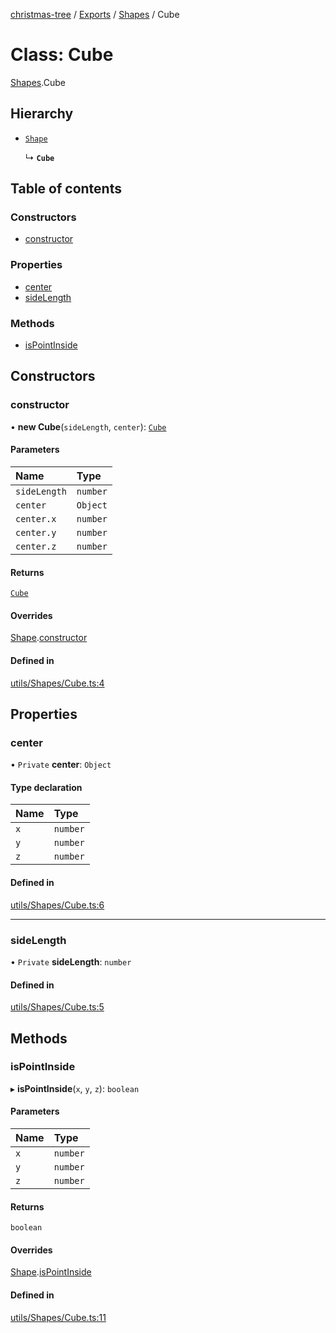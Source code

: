 [christmas-tree](../README.md) / [Exports](../modules.md) / [Shapes](../modules/Shapes.md) / Cube

# Class: Cube

[Shapes](../modules/Shapes.md).Cube

## Hierarchy

- [`Shape`](Shapes.Shape.md)

  ↳ **`Cube`**

## Table of contents

### Constructors

- [constructor](Shapes.Cube.md#constructor)

### Properties

- [center](Shapes.Cube.md#center)
- [sideLength](Shapes.Cube.md#sidelength)

### Methods

- [isPointInside](Shapes.Cube.md#ispointinside)

## Constructors

### constructor

• **new Cube**(`sideLength`, `center`): [`Cube`](Shapes.Cube.md)

#### Parameters

| Name | Type |
| :------ | :------ |
| `sideLength` | `number` |
| `center` | `Object` |
| `center.x` | `number` |
| `center.y` | `number` |
| `center.z` | `number` |

#### Returns

[`Cube`](Shapes.Cube.md)

#### Overrides

[Shape](Shapes.Shape.md).[constructor](Shapes.Shape.md#constructor)

#### Defined in

[utils/Shapes/Cube.ts:4](https://github.com/justinfernald/christmas-tree-lights/blob/49c38ff/src/utils/Shapes/Cube.ts#L4)

## Properties

### center

• `Private` **center**: `Object`

#### Type declaration

| Name | Type |
| :------ | :------ |
| `x` | `number` |
| `y` | `number` |
| `z` | `number` |

#### Defined in

[utils/Shapes/Cube.ts:6](https://github.com/justinfernald/christmas-tree-lights/blob/49c38ff/src/utils/Shapes/Cube.ts#L6)

___

### sideLength

• `Private` **sideLength**: `number`

#### Defined in

[utils/Shapes/Cube.ts:5](https://github.com/justinfernald/christmas-tree-lights/blob/49c38ff/src/utils/Shapes/Cube.ts#L5)

## Methods

### isPointInside

▸ **isPointInside**(`x`, `y`, `z`): `boolean`

#### Parameters

| Name | Type |
| :------ | :------ |
| `x` | `number` |
| `y` | `number` |
| `z` | `number` |

#### Returns

`boolean`

#### Overrides

[Shape](Shapes.Shape.md).[isPointInside](Shapes.Shape.md#ispointinside)

#### Defined in

[utils/Shapes/Cube.ts:11](https://github.com/justinfernald/christmas-tree-lights/blob/49c38ff/src/utils/Shapes/Cube.ts#L11)
